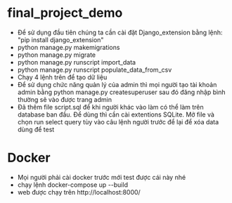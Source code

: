 ﻿# final_project_demo
- Để sử dụng đầu tiên chúng ta cần cài đặt Django_extension bằng lệnh: "pip install django_extension"
- python manage.py makemigrations
- python manage.py migrate
- python manage.py runscript import_data
- python manage.py runscript populate_data_from_csv
- Chạy 4 lệnh trên để tạo dữ liệu 
- Để sử dụng chức năng quản lý của admin thì mọi người tạo tài khoản admin bằng python manage.py createsuperuser 
sau đó đăng nhập bình thường sẽ vào được trang admin 
- Đã thêm file script.sql để khi người khác vào làm có thể làm trên database ban đầu. Để dùng thì cần cài extentions SQLite. Mở file và chọn run select query tùy vào câu lệnh người trước để lại để xóa data dùng để test

# Docker 
- Mọi người phải cài docker trước mới test được cái này nhé
- chạy lệnh docker-compose up --build
- web được chạy trên http://localhost:8000/
